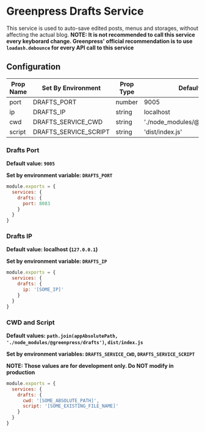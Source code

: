 # Greenpress Drafts Service

This service is used to auto-save edited posts, menus and storages, without affecting the actual blog.
**NOTE: It is not recommended to call this service every keyborard change. Greenpress' official recommendation is to use `loadash.debounce` for every API call to this service**

## Configuration

| Prop Name | Set By Environment    | Prop Type | Default Value                       |
|-----------|-----------------------|-----------|-------------------------------------|
| port      | DRAFTS_PORT           | number    | 9005                                |
| ip        | DRAFTS_IP             | string    | localhost                           |
| cwd       | DRAFTS_SERVICE_CWD    | string    | './node_modules/@greenpress/drafts' |
| script    | DRAFTS_SERVICE_SCRIPT | string    | 'dist/index.js'                     |


### Drafts Port

**Default value: `9005`**

**Set by environment variable: `DRAFTS_PORT`**

```js
module.exports = {
  services: {
    drafts: {
      port: 8083
    }
  }
}
```

### Drafts IP

**Default value: localhost (`127.0.0.1`)**

**Set by environment variable: `DRAFTS_IP`**

```js
module.exports = {
  services: {
    drafts: {
      ip: '[SOME_IP]'
    }
  }
}
```


### CWD and Script

**Default values: `path.join(appAbsolutePath, './node_modules/@greenpress/drafts')`, `dist/index.js`**

**Set by environment variables: `DRAFTS_SERVICE_CWD`, `DRAFTS_SERVICE_SCRIPT`**

**NOTE: Those values are for development only. Do NOT modify in production**

```js
module.exports = {
  services: {
    drafts: {
      cwd: '[SOME_ABSOLUTE_PATH]',
      script: '[SOME_EXISTING_FILE_NAME]'
    }
  }
}
```